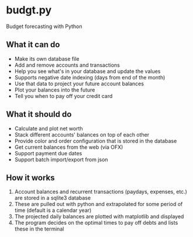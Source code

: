 # budgt.py
Budget forecasting with Python

## What it can do
  * Make its own database file
  * Add and remove accounts and transactions
  * Help you see what's in your database and update the values
  * Supports negative date indexing (days from end of the month)
  * Use that data to project your future account balances
  * Plot your balances into the future
  * Tell you when to pay off your credit card

## What it should do
  * Calculate and plot net worth
  * Stack different accounts' balances on top of each other
  * Provide color and order configuration that is stored in the database
  * Get current balances from the web (via OFX)
  * Support payment due dates
  * Support batch import/export from json

## How it works
  1. Account balances and recurrent transactions (paydays, expenses, etc.) are stored in a sqlite3 database
  2. These are pulled out with python and extrapolated for some period of time (default is a calendar year)
  3. The projected daily balances are plotted with matplotlib and displayed
  4. The program decides on the optimal times to pay off debts and lists these in the terminal

